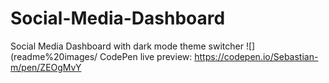 # Social-Media-Dashboard
Social Media Dashboard with dark mode theme switcher 
![](readme%20images/
CodePen live preview: https://codepen.io/Sebastian-m/pen/ZEOgMvY

